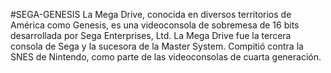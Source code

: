 #SEGA-GENESIS
La Mega Drive, conocida en diversos territorios de América como Genesis, es una videoconsola de sobremesa de 16 bits desarrollada por Sega Enterprises, Ltd. La Mega Drive fue la tercera consola de Sega y la sucesora de la Master System. Compitió contra la SNES de Nintendo, como parte de las videoconsolas de cuarta generación. 